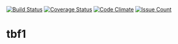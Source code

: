 [![Build Status](https://travis-ci.org/korzhev/tbf1.svg?branch=master)](https://travis-ci.org/korzhev/tbf1)
[![Coverage Status](https://coveralls.io/repos/github/korzhev/tbf1/badge.svg?branch=master)](https://coveralls.io/github/korzhev/tbf1?branch=master)
[![Code Climate](https://codeclimate.com/github/korzhev/tbf1/badges/gpa.svg)](https://codeclimate.com/github/korzhev/tbf1)
[![Issue Count](https://codeclimate.com/github/korzhev/tbf1/badges/issue_count.svg)](https://codeclimate.com/github/korzhev/tbf1)

# tbf1
